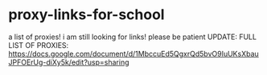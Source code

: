 # proxy-links-for-school
a list of proxies!
i am still looking for links! please be patient
UPDATE:
FULL LIST OF PROXIES: https://docs.google.com/document/d/1MbccuEd5QgxrQd5bvO9IuUKsXbauJPFOErUg-diXy5k/edit?usp=sharing
